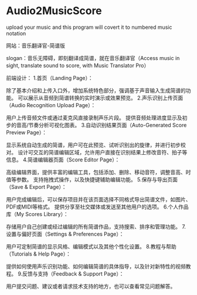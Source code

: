 # Audio2MusicScore
upload your music and this program will covert it to numbered music notation

网站：音乐翻译官-简谱版

slogan：音乐无障碍，即刻翻译成简谱，就在音乐翻译官（Access music in sight, translate sound to score, with Music Translator Pro）

前端设计：
  1.首页（Landing Page）：
  
  除了基本介绍和上传入口外，增加系统特色部分，强调基于声音输入生成简谱的功能。
  可以展示从音频到简谱转换的实时演示或效果预览。
  2.声乐识别上传页面（Audio Recognition Upload Page）：
  
  用户上传音频文件或通过麦克风直接录制声乐片段。
  提供音频处理进度显示及初步的音高/节奏分析可视化图表。
  3.自动识别结果页面（Auto-Generated Score Preview Page）：
  
  显示系统自动生成的简谱，用户可在此预览、试听识别出的旋律，并进行初步校对。
  设计可交互的简谱编辑区域，允许用户直接在识别结果上修改音符、拍子等信息。
  4.简谱编辑器页面（Score Editor Page）：
  
  高级编辑界面，提供丰富的编辑工具，包括添加、删除、移动音符，调整音高、时值等参数。
  支持拖拽式操作，以及快捷键辅助编辑功能。
  5.保存与导出页面（Save & Export Page）：
  
  用户完成编辑后，可以保存项目并在该页面选择不同格式导出简谱文件，如图片、PDF或MIDI等格式。
  提供分享至社交媒体或发送至其他用户的选项。
  6.个人作品库（My Scores Library）：
  
  存储用户自己创建或经过编辑的所有简谱作品，支持搜索、排序和管理功能。
  7.设置与偏好页面（Settings & Preferences Page）：
  
  用户可定制简谱的显示风格、编辑模式以及其他个性化设置。
  8.教程与帮助（Tutorials & Help Page）：
  
  提供如何使用声乐识别功能、如何编辑简谱的具体指导，以及针对新特性的视频教程。
  9.反馈与支持（Feedback & Support Page）：
  
  用户提交问题、建议或者请求技术支持的地方，也可以查看常见问题解答。


